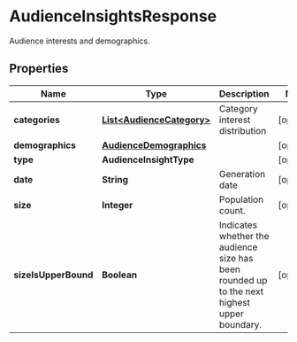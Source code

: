 

# AudienceInsightsResponse

Audience interests and demographics.

## Properties

| Name | Type | Description | Notes |
|------------ | ------------- | ------------- | -------------|
|**categories** | [**List&lt;AudienceCategory&gt;**](AudienceCategory.md) | Category interest distribution |  [optional] |
|**demographics** | [**AudienceDemographics**](AudienceDemographics.md) |  |  [optional] |
|**type** | **AudienceInsightType** |  |  [optional] |
|**date** | **String** | Generation date |  [optional] |
|**size** | **Integer** | Population count. |  [optional] |
|**sizeIsUpperBound** | **Boolean** | Indicates whether the audience size has been rounded up to the next highest upper boundary. |  [optional] |



